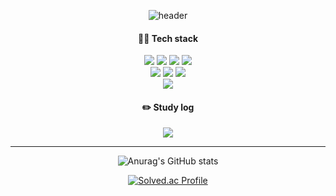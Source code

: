 <div align="center">

![header](https://capsule-render.vercel.app/api?type=slice&color=gradient&height=200&section=footer&text=Kim%20Limit&fontSize=100)
<!--
**kim-limit/kim-limit** is a ✨ _special_ ✨ repository because its `README.md` (this file) appears on your GitHub profile.

Here are some ideas to get you started:

- 🔭 I’m currently working on ...
- 🌱 I’m currently learning ...
- 👯 I’m looking to collaborate on ...
- 🤔 I’m looking for help with ...
- 💬 Ask me about ...
- 📫 How to reach me: ...
- 😄 Pronouns: ...
- ⚡ Fun fact: ...
-->

<h4>💪🏽 Tech stack</h4>

<img src="https://img.shields.io/badge/HTML5-E34F26?style=for-the-badge&logo=HTML5&logoColor=white">
  <img src="https://img.shields.io/badge/CSS3-1572B6?style=for-the-badge&logo=CSS3&logoColor=white">
<img src="https://img.shields.io/badge/JavaScript-F7DF1E?style=for-the-badge&logo=JavaScript&logoColor=white">
<img src="https://img.shields.io/badge/TypeScript-3178C6?style=for-the-badge&logo=TypeScript&logoColor=white">

<br/>

<img src="https://img.shields.io/badge/React-61DAFB?style=for-the-badge&logo=React&logoColor=black">
<img src="https://img.shields.io/badge/Next.js-000000?style=for-the-badge&logo=Next.js&logoColor=white">
<img src="https://img.shields.io/badge/Express-000000?style=for-the-badge&logo=Express&logoColor=white">

<br/>

<img src="https://img.shields.io/badge/MySQL-4479A1?style=for-the-badge&logo=MySQL&logoColor=white"/>

<br/>

<h4>✏️ Study log</h4>
<a href="https://velog.io/@rlawogks2468" target="_blank"><img src="https://img.shields.io/badge/Velog-20c997?style=for-the-badge&logo=Velog&logoColor=white"></a>

<hr/>

![Anurag's GitHub stats](https://github-readme-stats.vercel.app/api?username=kim-limit&show_icons=true&theme=테마)

[![Solved.ac Profile](http://mazassumnida.wtf/api/v2/generate_badge?boj=rlawogks2468)](https://solved.ac/rlawogks2468/)
</div>
